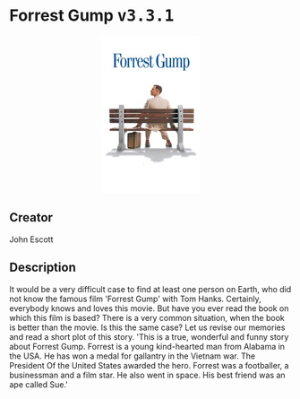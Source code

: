 
# Forrest Gump <kbd>v3.3.1</kbd>

<center>
  <img src="./cover-1024.jpg"/>
</center>

## Creator
John Escott

## Description
It would be a very difficult case to find at least one person on Earth, who did not know the famous film 'Forrest Gump' with Tom Hanks. Certainly, everybody knows and loves this movie. But have you ever read the book on which this film is based? There is a very common situation, when the book is better than the movie. Is this the same case? Let us revise our memories and read a short plot of this story.  'This is a true, wonderful and funny story about Forrest Gump. Forrest is a young kind-hearted man from Alabama in the USA. He has won a medal for gallantry in the Vietnam war. The President Of the United States awarded the hero. Forrest was a footballer, a businessman and a film star. He also went in space. His best friend was an ape called Sue.'
